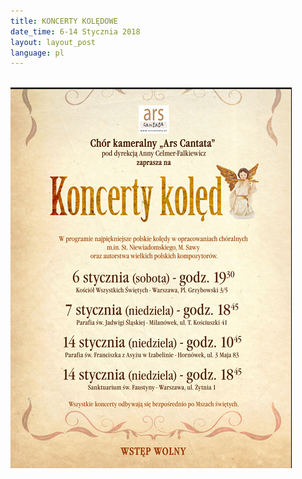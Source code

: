 ```yaml
---
title: KONCERTY KOLĘDOWE
date_time: 6-14 Stycznia 2018
layout: layout_post
language: pl
---
```

<br>
<img src="/img/posters/koledy_2018.png" alt="Koncerty kolędowe 2018
">
<br>
<br>



